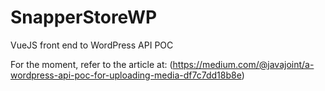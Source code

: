 # SnapperStoreWP
VueJS front end to WordPress API POC

For the moment, refer to the article at: (https://medium.com/@javajoint/a-wordpress-api-poc-for-uploading-media-df7c7dd18b8e)
